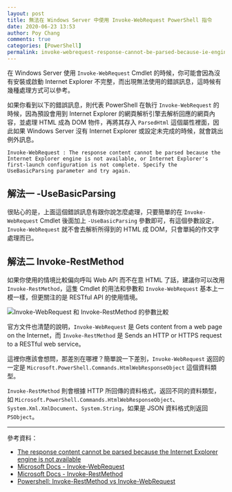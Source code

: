 ```yaml
---
layout: post
title: 無法在 Windows Server 中使用 Invoke-WebRequest PowerShell 指令
date: 2020-06-23 13:53
author: Poy Chang
comments: true
categories: [PowerShell]
permalink: invoke-webrequest-response-cannot-be-parsed-because-ie-engine-is-not-available/
---
```


在 Windows Server 使用 `Invoke-WebRequest` Cmdlet 的時候，你可能會因為沒有安裝或啟動 Internet Explorer 不完整，而出現無法使用的錯誤訊息，這時候有幾種處理方式可以參考。

如果你看到以下的錯誤訊息，則代表 PowerShell 在執行 `Invoke-WebRequest` 的時候，因為預設會用到 Internet Explorer 的網頁解析引擎去解析回應的網頁內容，並處理 HTML 成為 DOM 物件，再將其存入 `ParsedHtml` 這個屬性裡面，因此如果 Windows Server 沒有 Internet Explorer 或設定未完成的時候，就會跳出例外訊息。

```log
Invoke-WebRequest : The response content cannot be parsed because the Internet Explorer engine is not available, or Internet Explorer's first-launch configuration is not complete. Specify the UseBasicParsing parameter and try again.
```

## 解法一 -UseBasicParsing

很貼心的是，上面這個錯誤訊息有跟你說怎麼處理，只要簡單的在 `Invoke-WebRequest` Cmdlet 後面加上 `-UseBasicParsing` 參數即可，有這個參數設定，`Invoke-WebRequest` 就不會去解析所得到的 HTML 成 DOM，只會單純的作文字處理而已。

## 解法二 Invoke-RestMethod

如果你使用的情境比較偏向呼叫 Web API 而不在意 HTML 了話，建議你可以改用 `Invoke-RestMethod`，這隻 Cmdlet 的用法和參數和 `Invoke-WebRequest` 基本上一模一樣，但更關注的是 RESTful API 的使用情境。

![Invoke-WebRequest 和 Invoke-RestMethod 的參數比較](https://i.imgur.com/YtQLI3R.png)

官方文件也清楚的說明，`Invoke-WebRequest` 是 Gets content from a web page on the Internet，而 `Invoke-RestMethod` 是 Sends an HTTP or HTTPS request to a RESTful web service。

這裡你應該會想問，那差別在哪裡？簡單說一下差別，`Invoke-WebRequest` 返回的一定是 `Microsoft.PowerShell.Commands.HtmlWebResponseObject` 這個資料類型。

`Invoke-RestMethod` 則會根據 HTTP 所回傳的資料格式，返回不同的資料類型，如 `Microsoft.PowerShell.Commands.HtmlWebResponseObject`、`System.Xml.XmlDocument`、`System.String`，如果是 JSON 資料格式則返回 `PSObject`。

----------

參考資料：

* [The response content cannot be parsed because the Internet Explorer engine is not available](https://stackoverflow.com/questions/38005341/the-response-content-cannot-be-parsed-because-the-internet-explorer-engine-is-no)
* [Microsoft Docs - Invoke-WebRequest](https://docs.microsoft.com/en-us/previous-versions/powershell/module/Microsoft.PowerShell.Utility/Invoke-WebRequest?view=powershell-5.0#description)
* [Microsoft Docs - Invoke-RestMethod](https://docs.microsoft.com/en-us/previous-versions/powershell/module/microsoft.powershell.utility/invoke-restmethod?view=powershell-5.0)
* [Powershell: Invoke-RestMethod vs Invoke-WebRequest](https://www.systemcenterautomation.com/2018/05/invoke-restmethod-vs-invoke-webrequest/)
